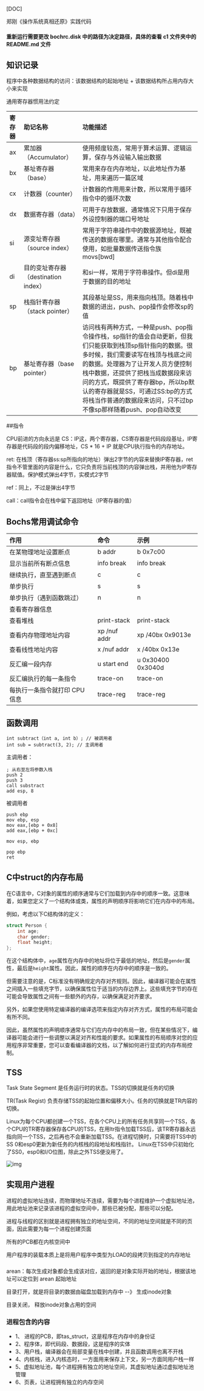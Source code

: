[DOC]


郑刚《操作系统真相还原》实践代码
#### 重新运行需要更改 bochrc.disk 中的路径为决定路径，具体的查看 c1 文件夹中的 README.md 文件

## 知识记录
程序中各种数据结构的访问：该数据结构的起始地址 + 该数据结构所占用内存大小来实现

通用寄存器惯用法约定

| 寄存器 | 助记名称                       | 功能描述                                                                                                                                                                                              | 
|:----|:---------------------------|:--------------------------------------------------------------------------------------------------------------------------------------------------------------------------------------------------|
| ax  | 累加器（Accumulator）           | 使用频度较高，常用于算术运算、逻辑运算，保存与外设输入输出数据                                                                                                                                                                   |
| bx  | 基址寄存器（base）                | 常用来存在内存地址，以此地址作为基址，用来遍历一篇区域                                                                                                                                                                       |
| cx  | 计数器（counter）               | 计数器的作用用来计数，所以常用于循环指令中的循环次数                                                                                                                                                                        |
| dx  | 数据寄存器（data）                | 可用于存放数据，通常情况下只用于保存外设控制器的端口号地址                                                                                                                                                                     |
| si  | 源变址寄存器（source index）       | 常用于字符串操作中的数据源地址，既被传送的数据在哪里。通常与其他指令配合使用，如批量数据传送指令族 movs[bwd]                                                                                                                                       |
| di  | 目的变址寄存器（destination index） | 和si一样，常用于字符串操作。但di是用于数据的目的地址                                                                                                                                                                      |
| sp  | 栈指针寄存器（stack pointer）      | 其段基址是SS，用来指向栈顶。随着栈中数据的进出，push、pop操作会修改sp的值                                                                                                                                                        |
| bp  | 基址寄存器（base pointer）        | 访问栈有两种方式，一种是push、pop指令操作栈，sp指针的值会自动更新，但我们只能获取到栈顶sp指针指向的数据。很多时候，我们需要读写在栈顶与栈底之间的数据。处理器为了让开发人员方便控制栈中数据，还提供了把栈当成数据段来访问的方式，既提供了寄存器bp，所以bp默认的寄存器就是SS，可通过SS:bp的方式将栈当作普通的数据段来访问，只不过bp不像sp那样随着push、pop自动改变 |

##指令

CPU前进的方向永远是 CS：IP这，两个寄存器，CS寄存器是代码段段基址，IP寄存器是代码段的段内偏移地址，CS * 16 + IP 就是CPU执行指令的内存地址。

ret: 在栈顶（寄存器ss:sp所指向的地址）弹出2字节的内容来替换IP寄存器，ret指令不管里面的内容是什么，它只负责将当前栈顶的内容弹出栈，并用他为IP寄存器赋值。保护模式弹出4字节，实模式2字节

ref：同上，不过是弹出4字节

call：call指令会在栈中留下返回地址（IP寄存器的值）

## Bochs常用调试命令

| 作用                | 命令            | 示例                |
|:------------------|:--------------|:------------------|
| 在某物理地址设置断点        | 	b addr       | 	b 0x7c00         |
| 显示当前所有断点信息        | 	info break   | 	info break       |
| 继续执行，直至遇到断点       | 	c            | 	c                |
| 单步执行	             | s	            | s                 |
| 单步执行（遇到函数跳过）      | 	n            | 	n                |
| 查看寄存器信息	          |               |                   |
| 查看堆栈              | 	print-stack  | 	print-stack      |
| 查看内存物理地址内容        | 	xp /nuf addr | 	xp /40bx 0x9013e |
| 查看线性地址内容	         | x /nuf addr   | 	x /40bx 0x13e    |
| 反汇编一段内存           | 	u start end	 | u 0x30400 0x3040d |
| 反汇编执行的每一条指令	      | trace-on	     | trace-on          |
| 每执行一条指令就打印 CPU 信息 | 	trace-reg    | 	trace-reg        |

## 函数调用

```shell
int subtract（int a, int b）; // 被调用者
int sub = subtract(3, 2); // 主调用者
```

主调用者：
```shell
; 从右至左将参数入栈
push 2
push 3
call substract
add esp, 8
```

被调用者
```shell
push ebp
mov ebp, esp
mov eax,[ebp + 0x8]
add eax,[ebp + 0xc]

mov esp, ebp

pop ebp
ret
```

## C中struct的内存布局

在C语言中，C对象的属性的顺序通常与它们加载到内存中的顺序一致。这意味着，如果您定义了一个结构体或类，属性的声明顺序将影响它们在内存中的布局。

例如，考虑以下C结构体的定义：

```c
struct Person {
    int age;
    char gender;
    float height;
};
```

在这个结构体中，`age`属性在内存中的地址将位于最低的地址，然后是`gender`属性，最后是`height`属性。因此，属性的顺序在内存中的顺序是一致的。

但需要注意的是，C标准没有明确规定内存对齐规则。因此，编译器可能会在属性之间插入一些填充字节，以确保属性位于适当的内存边界上。这些填充字节的存在可能会导致属性之间有一些额外的内存，以确保满足对齐要求。

另外，如果您使用特定编译器的编译选项来指定内存对齐方式，属性的布局可能会有所不同。

因此，虽然属性的声明顺序通常与它们在内存中的布局一致，但在某些情况下，编译器可能会进行一些调整以满足对齐和性能的要求。如果属性的布局顺序对您的应用程序非常重要，您可以查看编译器的文档，以了解如何进行显式的内存布局控制。


## TSS

Task State Segment 是任务运行时的状态。TSS的切换就是任务的切换

TR(Task Regist) 负责存储TSS的起始位置和偏移大小。任务的切换就是TR内容的切换。

Linux为每个CPU都创建一个TSS，在各个CPU上的所有任务共享同一个TSS，各个CPU的TR寄存器保存各CPU的TSS，在用ltr指令加载TSS后，该TR寄存器永远指向同一个TSS，之后再也不会重新加载TSS。在进程切换时，只需要将TSS中的SS
0和esp0更新为新任务的内核栈的段地址和栈指针。
Linux在TSS中只初始化了SS0，esp0和I/O位图，除此之外TSS便没用了。

![img](./img/img.png)

## 实现用户进程

进程的虚拟地址连续，而物理地址不连续，需要为每个进程维护一个虚拟地址池，用此地址池来记录该进程的虚拟空间中，那些已被分配，那些可以分配。

进程与线程的区别就是进程拥有独立的地址空间，不同的地址空间就是不同的页面，因此需要为每一个进程创建页面

所有的PCB都在内核空间中

用户程序的装载本质上是将用户程序中类型为LOAD的段拷贝到指定的内存地址


### 

arean：每次生成对象都会生成该对应，返回的是对象实际开始的地址，根据该地址可以定位到 arean 起始地址

目录打开，就是将目录的数据由磁盘加载到内存中 --》 生成inode对象

目录关闭， 释放inode对象占用的空间

### 进程包含的内容

* 1、 进程的PCB，即tas_struct，这是程序在内存中的身份证
* 2、程序体，即代码段、数据段，这是程序的实体
* 3、用户栈，编译器会在局部变量在栈中创建，并且函数调用也离不开栈
* 4、内核栈，进入内核态时，一方面用来保存上下文，另一方面同用户栈一样
* 5、虚拟地址池，每个进程拥有独立的地址空间，其虚拟地址通过虚拟地址池管理
* 6、页表，让进程拥有独立的内存空间

